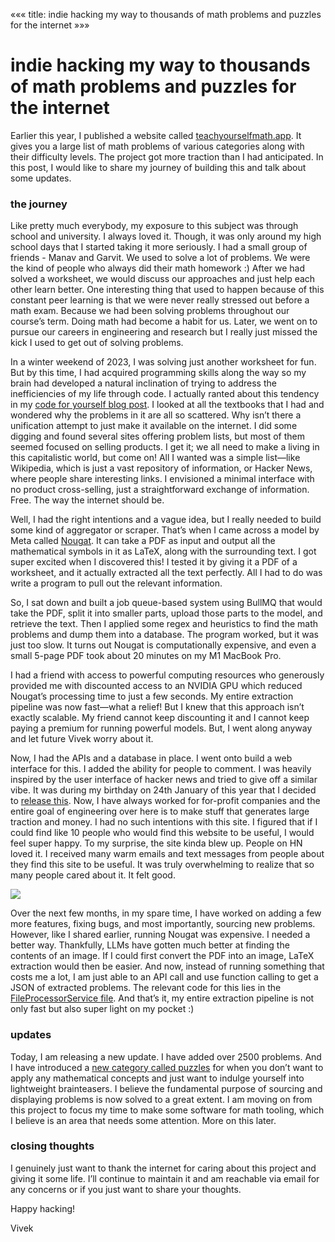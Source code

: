 «««
title: indie hacking my way to thousands of math problems and puzzles for the internet
»»»

# indie hacking my way to thousands of math problems and puzzles for the internet


Earlier this year, I published a website called [teachyourselfmath.app](https://teachyourselfmath.app/). It gives you a large list of math problems of various categories along with their difficulty levels. The project got more traction than I had anticipated. In this post, I would like to share my journey of building this and talk about some updates.

### the journey

Like pretty much everybody, my exposure to this subject was through school and university. I always loved it. Though, it was only around my high school days that I started taking it more seriously. I had a small group of friends - Manav and Garvit. We used to solve a lot of problems. We were the kind of people who always did their math homework :) After we had solved a worksheet, we would discuss our approaches and just help each other learn better. One interesting thing that used to happen because of this constant peer learning is that we were never really stressed out before a math exam. Because we had been solving problems throughout our course’s term. Doing math had become a habit for us. Later, we went on to pursue our careers in engineering and research but I really just missed the kick I used to get out of solving problems.

In a winter weekend of 2023, I was solving just another worksheet for fun. But by this time, I had acquired programming skills along the way so my brain had developed a natural inclination of trying to address the inefficiencies of my life through code. I actually ranted about this tendency in my [code for yourself blog post](https://vivekn.dev/blog/code-for-yourself). I looked at all the textbooks that I had and wondered why the problems in it are all so scattered. Why isn’t there a unification attempt to just make it available on the internet. I did some digging and found several sites offering problem lists, but most of them seemed focused on selling products. I get it; we all need to make a living in this capitalistic world, but come on! All I wanted was a simple list—like Wikipedia, which is just a vast repository of information, or Hacker News, where people share interesting links. I envisioned a minimal interface with no product cross-selling, just a straightforward exchange of information. Free. The way the internet should be.

Well, I had the right intentions and a vague idea, but I really needed to build some kind of aggregator or scraper. That’s when I came across a model by Meta called [Nougat](https://github.com/facebookresearch/nougat). It can take a PDF as input and output all the mathematical symbols in it as LaTeX, along with the surrounding text. I got super excited when I discovered this! I tested it by giving it a PDF of a worksheet, and it actually extracted all the text perfectly. All I had to do was write a program to pull out the relevant information.

So, I sat down and built a job queue-based system using BullMQ that would take the PDF, split it into smaller parts, upload those parts to the model, and retrieve the text. Then I applied some regex and heuristics to find the math problems and dump them into a database. The program worked, but it was just too slow. It turns out Nougat is computationally expensive, and even a small 5-page PDF took about 20 minutes on my M1 MacBook Pro.

I had a friend with access to powerful computing resources who generously provided me with discounted access to an NVIDIA GPU which reduced Nougat’s processing time to just a few seconds. My entire extraction pipeline was now fast—what a relief! But I knew that this approach isn’t exactly scalable. My friend cannot keep discounting it and I cannot keep paying a premium for running powerful models. But, I went along anyway and let future Vivek worry about it.

Now, I had the APIs and a database in place. I went onto build a web interface for this. I added the ability for people to comment. I was heavily inspired by the user interface of hacker news and tried to give off a similar vibe. It was during my birthday on 24th January of this year that I decided to [release this](https://news.ycombinator.com/item?id=39113879). Now, I have always worked for for-profit companies and the entire goal of engineering over here is to make stuff that generates large traction and money. I had no such intentions with this site. I figured that if I could find like 10 people who would find this website to be useful, I would feel super happy. To my surprise, the site kinda blew up. People on HN loved it. I received many warm emails and text messages from people about they find this site to be useful. It was truly overwhelming to realize that so many people cared about it. It felt good.

<img src="/static/images/feedback.png">

Over the next few months, in my spare time, I have worked on adding a few more features, fixing bugs, and most importantly, sourcing new problems. However, like I shared earlier, running Nougat was expensive. I needed a better way. Thankfully, LLMs have gotten much better at finding the contents of an image. If I could first convert the PDF into an image, LaTeX extraction would then be easier. And now, instead of running something that costs me a lot, I am just able to an API call and use function calling to get a JSON of extracted problems. The relevant code for this lies in the [FileProcessorService file](https://github.com/viveknathani/teachyourselfmath/blob/4c7a5228acb72741907e8b38b1bed896acc42f59/src/services/FileProcessorService.ts). And that’s it, my entire extraction pipeline is not only fast but also super light on my pocket :)

### updates

Today, I am releasing a new update. I have added over 2500 problems. And I have introduced a [new category called puzzles](https://teachyourselfmath.app/?tags=puzzles) for when you don’t want to apply any mathematical concepts and just want to indulge yourself into lightweight brainteasers. I believe the fundamental purpose of sourcing and displaying problems is now solved to a great extent. I am moving on from this project to focus my time to make some software for math tooling, which I believe is an area that needs some attention. More on this later.

### closing thoughts

I genuinely just want to thank the internet for caring about this project and giving it some life. I’ll continue to maintain it and am reachable via email for any concerns or if you just want to share your thoughts.

Happy hacking!

Vivek
